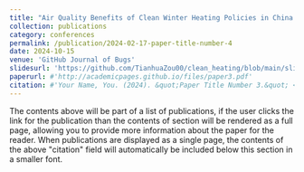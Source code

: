 ```yaml
---
title: "Air Quality Benefits of Clean Winter Heating Policies in China: New Evidence from Machine Learning"
collection: publications
category: conferences
permalink: /publication/2024-02-17-paper-title-number-4
date: 2024-10-15
venue: 'GitHub Journal of Bugs'
slidesurl: 'https://github.com/TianhuaZou00/clean_heating/blob/main/slides_cleaning_heating.pdf'
paperurl: #'http://academicpages.github.io/files/paper3.pdf'
citation: #'Your Name, You. (2024). &quot;Paper Title Number 3.&quot; <i>GitHub Journal of Bugs</i>. 1(3).'
---
```


The contents above will be part of a list of publications, if the user clicks the link for the publication than the contents of section will be rendered as a full page, allowing you to provide more information about the paper for the reader. When publications are displayed as a single page, the contents of the above "citation" field will automatically be included below this section in a smaller font.
